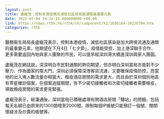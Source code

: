 ```yaml
---
layout: post
title: 盧寵茂：控制本港疫情及減低社區感染是通關最重要元素
date: 2022-07-04 19:24:12.000000000 +08:00
link: https://news.rthk.hk/rthk/ch/component/k2/1656164-20220704.htm
categories: rthk
---
```


醫務衞生局局長盧寵茂表示，控制本港疫情，減低社區感染是加大跨境流通及通關的最重要元素，他期望在下月4日「七夕節」，疫情能受控，加上港深聯手合作，更多需要返回內地與家人團聚的市民，可以提早經深圳灣大橋進深圳與家人團圓。

盧寵茂在網誌說，深深明白市民對通關的熱切期望，但亦明白深圳當局亦面對不少壓力，作為國家的南大門，深圳必須保障深港客貨流通，又要確保疫情防控，而當地的出入境人數流量亦相當大，檢疫酒店房間的需求更大，而且由於深圳個別地區有零星確診個案，在個案追蹤期間，有不少密切接觸者和次密切接觸者需要檢疫，導致檢疫房間的需求更見緊張。

盧寵茂表示，經溝通後，深圳當局已積極處理有關酒店房間「驛站」的問題，包括每天名額已由原來的1300間增至2000間、限制每個IP帳號只能預訂一個號、關閉懷疑涉及炒賣的帳號等。
